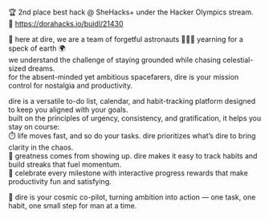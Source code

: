 🏆 2nd place best hack @ SheHacks+ under the Hacker Olympics stream.  
🔗 https://dorahacks.io/buidl/21430  

🚀 here at dire, we are a team of forgetful astronauts 🧑‍🚀🌌 yearning for a speck of earth 🌍  
we understand the challenge of staying grounded while chasing celestial-sized dreams.  
for the absent-minded yet ambitious spacefarers, dire is your mission control for nostalgia and productivity.  

dire is a versatile to-do list, calendar, and habit-tracking platform designed to keep you aligned with your goals.  
built on the principles of urgency, consistency, and gratification, it helps you stay on course:  
⏱️ life moves fast, and so do your tasks. dire prioritizes what’s dire to bring clarity in the chaos.  
📆 greatness comes from showing up. dire makes it easy to track habits and build streaks that fuel momentum.   
🎉 celebrate every milestone with interactive progress rewards that make productivity fun and satisfying.  

🌟 dire is your cosmic co-pilot, turning ambition into action — one task, one habit, one small step for man at a time.

